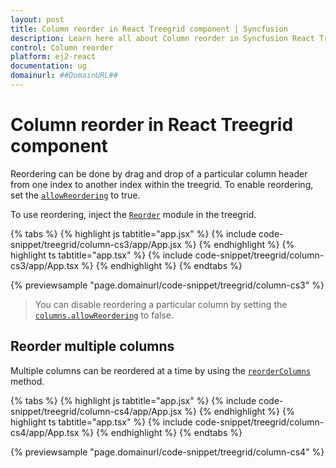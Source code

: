 ```yaml
---
layout: post
title: Column reorder in React Treegrid component | Syncfusion
description: Learn here all about Column reorder in Syncfusion React Treegrid component of Syncfusion Essential JS 2 and more.
control: Column reorder 
platform: ej2-react
documentation: ug
domainurl: ##DomainURL##
---
```


# Column reorder in React Treegrid component

Reordering can be done by drag and drop of a particular column header from one index to another index within the treegrid. To enable reordering, set the [`allowReordering`](https://ej2.syncfusion.com/react/documentation/api/treegrid/#allowreordering) to true.

To use reordering, inject the [`Reorder`](https://ej2.syncfusion.com/react/documentation/api/treegrid/#reordermodule) module in the treegrid.

{% tabs %}
{% highlight js tabtitle="app.jsx" %}
{% include code-snippet/treegrid/column-cs3/app/App.jsx %}
{% endhighlight %}
{% highlight ts tabtitle="app.tsx" %}
{% include code-snippet/treegrid/column-cs3/app/App.tsx %}
{% endhighlight %}
{% endtabs %}

 {% previewsample "page.domainurl/code-snippet/treegrid/column-cs3" %}

> You can disable reordering a particular column by setting the [`columns.allowReordering`](https://ej2.syncfusion.com/react/documentation/api/treegrid/column/#reordermodule) to false.

## Reorder multiple columns

Multiple columns can be reordered at a time by using the [`reorderColumns`](https://ej2.syncfusion.com/react/documentation/api/treegrid/column/#reordercolumns) method.

{% tabs %}
{% highlight js tabtitle="app.jsx" %}
{% include code-snippet/treegrid/column-cs4/app/App.jsx %}
{% endhighlight %}
{% highlight ts tabtitle="app.tsx" %}
{% include code-snippet/treegrid/column-cs4/app/App.tsx %}
{% endhighlight %}
{% endtabs %}

 {% previewsample "page.domainurl/code-snippet/treegrid/column-cs4" %}